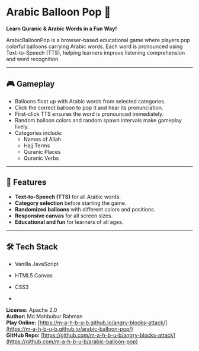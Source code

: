 # Arabic Balloon Pop 🎈

**Learn Quranic & Arabic Words in a Fun Way!**

ArabicBalloonPop is a browser-based educational game where players pop colorful balloons carrying Arabic words. Each word is pronounced using Text-to-Speech (TTS), helping learners improve listening comprehension and word recognition.

---

## 🎮 Gameplay

- Balloons float up with Arabic words from selected categories.
- Click the correct balloon to pop it and hear its pronunciation.
- First-click TTS ensures the word is pronounced immediately.
- Random balloon colors and random spawn intervals make gameplay lively.
- Categories include:
  - Names of Allah
  - Hajj Terms
  - Quranic Places
  - Quranic Verbs

---

## 🚀 Features

- **Text-to-Speech (TTS)** for all Arabic words.
- **Category selection** before starting the game.
- **Randomized balloons** with different colors and positions.
- **Responsive canvas** for all screen sizes.
- **Educational and fun** for learners of all ages.

---

## 🛠 Tech Stack

- Vanilla JavaScript
- HTML5 Canvas
- CSS3

- 
**License:** Apache 2.0  
**Author:** Md Mahbubur Rahman  
**Play Online:** [https://m-a-h-b-u-b.github.io/angry-blocks-attack/](https://m-a-h-b-u-b.github.io/arabic-balloon-pop/)  
**GitHub Repo:** [https://github.com/m-a-h-b-u-b/angry-blocks-attack](https://github.com/m-a-h-b-u-b/arabic-balloon-pop)

  
